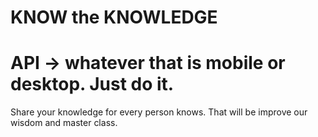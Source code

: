 # KNOW the KNOWLEDGE
# API -> whatever that is mobile or desktop. Just do it.
Share your knowledge for every person knows. That will be improve our wisdom and master class.
